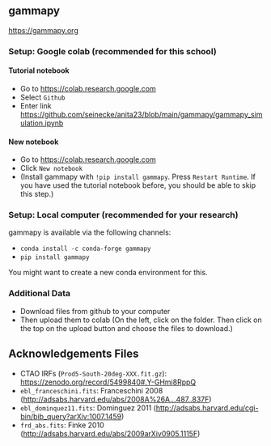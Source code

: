 ## gammapy

https://gammapy.org

### Setup: Google colab (recommended for this school)

#### Tutorial notebook
- Go to https://colab.research.google.com
- Select `Github`
- Enter link https://github.com/seinecke/anita23/blob/main/gammapy/gammapy_simulation.ipynb

#### New notebook
- Go to https://colab.research.google.com
- Click `New notebook`
- (Install gammapy with `!pip install gammapy`. Press `Restart Runtime`. If you have used the tutorial notebook before, you should be able to skip this step.)


### Setup: Local computer (recommended for your research)

gammapy is available via the following channels:
- `conda install -c conda-forge gammapy`
- `pip install gammapy`

You might want to create a new conda environment for this.


### Additional Data
- Download files from github to your computer
- Then upload them to colab (On the left, click on the folder. Then click on the top on the upload button and choose the files to download.)


## Acknowledgements Files

- CTAO IRFs (`Prod5-South-20deg-XXX.fit.gz`): https://zenodo.org/record/5499840#.Y-GHmi8RppQ
- `ebl_franceschini.fits`: Franceschini 2008 (http://adsabs.harvard.edu/abs/2008A%26A...487..837F)
- `ebl_dominquez11.fits`: Dominguez 2011 (http://adsabs.harvard.edu/cgi-bin/bib_query?arXiv:1007.1459)
- `frd_abs.fits`: Finke 2010 (http://adsabs.harvard.edu/abs/2009arXiv0905.1115F)
